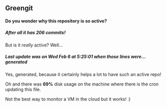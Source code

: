 ## Greengit

#### Do you wonder why this repository is so active?

##### After all it has 206 commits!

But is it *really* active? Well...

##### Last update was on Wed Feb 6 at 5:25:01 when those lines were... generated

Yes, generated, because it certainly helps a lot to have such an active repo!

Oh and there was **69%** disk usage on the machine
where there is the cron updating this file.

Not the best way to monitor a VM in the cloud but it works! :)
